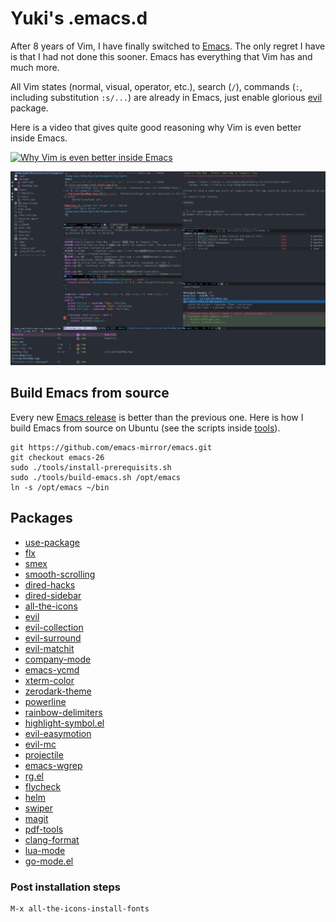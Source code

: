 Yuki's .emacs.d
===============

After 8 years of Vim, I have finally switched to [Emacs](https://www.gnu.org/software/emacs/). The only regret I have is that I had not done this sooner. Emacs has everything that Vim has and much more.

All Vim states (normal, visual, operator, etc.), search (`/`), commands (`:`, including substitution `:s/...`) are already in Emacs, just enable glorious [evil](https://github.com/emacs-evil/evil) package.

Here is a video that gives quite good reasoning why Vim is even better inside Emacs.

[![Why Vim is even better inside Emacs](http://img.youtube.com/vi/JWD1Fpdd4Pc/0.jpg)](http://www.youtube.com/watch?v=JWD1Fpdd4Pc "Why Vim is even better inside Emacs")

![Dired, Shell, Magit, Rg, C++](screenshots/dired-shell-magit-rg-c++-ivy.jpg?raw=true "Dired, Shell, Magit, Rg, C++")

Build Emacs from source
-----------------------

Every new [Emacs release](https://www.gnu.org/software/emacs/history.html) is better than the previous one. Here is how I build Emacs from source on Ubuntu (see the scripts inside [tools](tools)).

``` shell
git https://github.com/emacs-mirror/emacs.git
git checkout emacs-26
sudo ./tools/install-prerequisits.sh
sudo ./tools/build-emacs.sh /opt/emacs
ln -s /opt/emacs ~/bin
```

Packages
--------

 - [use-package](https://github.com/jwiegley/use-package)
 - [flx](https://github.com/lewang/flx)
 - [smex](https://github.com/nonsequitur/smex)
 - [smooth-scrolling](https://github.com/aspiers/smooth-scrolling)
 - [dired-hacks](https://github.com/Fuco1/dired-hacks)
 - [dired-sidebar](https://github.com/jojojames/dired-sidebar)
 - [all-the-icons](https://github.com/domtronn/all-the-icons.el)
 - [evil](https://github.com/emacs-evil/evil)
 - [evil-collection](https://github.com/emacs-evil/evil-collection)
 - [evil-surround](https://github.com/emacs-evil/evil-surround)
 - [evil-matchit](https://github.com/redguardtoo/evil-matchit)
 - [company-mode](https://github.com/company-mode/company-mode)
 - [emacs-ycmd](https://github.com/abingham/emacs-ycmd)
 - [xterm-color](https://github.com/atomontage/xterm-color)
 - [zerodark-theme](https://github.com/NicolasPetton/zerodark-theme)
 - [powerline](https://github.com/milkypostman/powerline)
 - [rainbow-delimiters](https://github.com/Fanael/rainbow-delimiters)
 - [highlight-symbol.el](https://github.com/nschum/highlight-symbol.el)
 - [evil-easymotion](https://github.com/PythonNut/evil-easymotion)
 - [evil-mc](https://github.com/gabesoft/evil-mc)
 - [projectile](https://github.com/bbatsov/projectile)
 - [emacs-wgrep](https://github.com/mhayashi1120/Emacs-wgrep)
 - [rg.el](https://github.com/dajva/rg.el)
 - [flycheck](https://github.com/flycheck/flycheck)
 - [helm](https://github.com/emacs-helm/helm)
 - [swiper](https://github.com/abo-abo/swiper)
 - [magit](https://github.com/magit/magit)
 - [pdf-tools](https://github.com/politza/pdf-tools)
 - [clang-format](https://github.com/emacsorphanage/clang-format)
 - [lua-mode](https://github.com/immerrr/lua-mode)
 - [go-mode.el](https://github.com/dominikh/go-mode.el)

### Post installation steps

```
M-x all-the-icons-install-fonts
```
